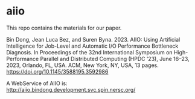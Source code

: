 # aiio

This repo contains the materials for our paper.

Bin Dong, Jean Luca Bez, and Suren Byna. 2023. AIIO: Using Artificial Intelligence for Job-Level and Automatic I/O Performance Bottleneck Diagnosis. In Proceedings of the 32nd International Symposium on High-Performance Parallel and Distributed Computing (HPDC ’23), June 16–23, 2023, Orlando, FL, USA. ACM, New York, NY, USA, 13 pages. https://doi.org/10.1145/3588195.3592986


A WebService of AIIO is:
http://aiio.bindong.development.svc.spin.nersc.org/
